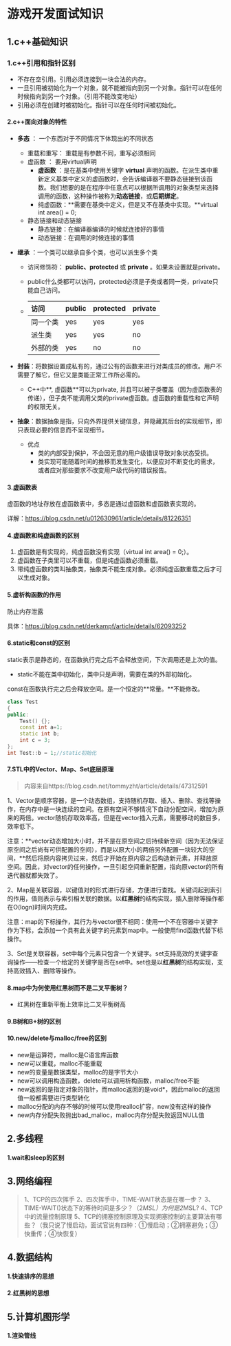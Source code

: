 # 游戏开发面试知识

## 1.c++基础知识

### 1.c++引用和指针区别

- 不存在空引用。引用必须连接到一块合法的内存。
- 一旦引用被初始化为一个对象，就不能被指向到另一个对象。指针可以在任何时候指向到另一个对象。（引用不能改变地址）
- 引用必须在创建时被初始化。指针可以在任何时间被初始化。



#### 2.c++面向对象的特性

- **多态** ： 一个东西对于不同情况下体现出的不同状态

  - 重载和重写： 重载是有参数不同，重写必须相同
  - 虚函数 ： 要用virtual声明
    - **虚函数** ：是在基类中使用关键字 **virtual** 声明的函数。在派生类中重新定义基类中定义的虚函数时，会告诉编译器不要静态链接到该函数。我们想要的是在程序中任意点可以根据所调用的对象类型来选择调用的函数，这种操作被称为**动态链接**，或**后期绑定**。
    - 纯虚函数：**需要在基类中定义，但是又不在基类中实现。**virtual int area() = 0;
  - 静态链接和动态链接
    - 静态链接：在编译器编译的时候就连接好的事情
    - 动态链接：在调用的时候连接的事情

- **继承** ：一个类可以继承自多个类，也可以派生多个类

  - 访问修饰符： **public、protected** 或 **private** 。如果未设置就是private。

  - public什么类都可以访问，protected必须是子类或者同一类，private只能自己访问。

  - | 访问     | public | protected | private |
    | :------- | :----- | :-------- | :------ |
    | 同一个类 | yes    | yes       | yes     |
    | 派生类   | yes    | yes       | no      |
    | 外部的类 | yes    | no        | no      |

  

- **封装**：将数据设置成私有的，通过公有的函数来进行对类成员的修改。用户不需要了解它，但它又是类能正常工作所必需的。

  - C++中**, 虚函数**可以为private, 并且可以被子类覆盖（因为虚函数表的传递），但子类不能调用父类的private虚函数。虚函数的重载性和它声明的权限无关。

    

- **抽象**：数据抽象是指，只向外界提供关键信息，并隐藏其后台的实现细节，即只表现必要的信息而不呈现细节。

  - 优点
    - 类的内部受到保护，不会因无意的用户级错误导致对象状态受损。
    - 类实现可能随着时间的推移而发生变化，以便应对不断变化的需求，或者应对那些要求不改变用户级代码的错误报告。



#### 3.虚函数表

虚函数的地址存放在虚函数表中，多态是通过虚函数和虚函数表实现的。

详解：https://blog.csdn.net/u012630961/article/details/81226351



#### 4.虚函数和纯虚函数的区别

1. 虚函数是有实现的，纯虚函数没有实现（virtual int area() = 0;）。
2. 虚函数在子类里可以不重载，但是纯虚函数必须重载。
3. 带纯虚函数的类叫抽象类，抽象类不能生成对象。必须纯虚函数重载之后才可以生成对象。



#### 5.虚析构函数的作用

防止内存泄露

具体：https://blog.csdn.net/derkampf/article/details/62093252



#### 6.static和const的区别

static表示是静态的，在函数执行完之后不会释放空间，下次调用还是上次的值。

- static不能在类中初始化，类中只是声明，需要在类的外部初始化。

const在函数执行完之后会释放空间。是一个恒定的**常量。**不能修改。

```c++
class Test
{
public:
	Test() {};
	const int a=1;
	static int b;
	int c = 3;
};
int Test::b = 1;//static初始化
```



#### 7.STL中的Vector、Map、Set底层原理

> 内容来自https://blog.csdn.net/tommyzht/article/details/47312591

1、Vector是顺序容器，是一个动态数组，支持随机存取、插入、删除、查找等操作，在内存中是一块连续的空间。在原有空间不够情况下自动分配空间，增加为原来的两倍。vector随机存取效率高，但是在vector插入元素，需要移动的数目多，效率低下。

注意：**vector动态增加大小时，并不是在原空间之后持续新空间（因为无法保证原空间之后尚有可供配置的空间），而是以原大小的两倍另外配置一块较大的空间，**然后将原内容拷贝过来，然后才开始在原内容之后构造新元素，并释放原空间。因此，对vector的任何操作，一旦引起空间重新配置，指向原vector的所有迭代器就都失效了。



2、Map是关联容器，以键值对的形式进行存储，方便进行查找。关键词起到索引的作用，值则表示与索引相关联的数据。以**红黑树**的结构实现，插入删除等操作都在O(logn)时间内完成。

注意：map的下标操作，其行为与vector很不相同：使用一个不在容器中关键字作为下标，会添加一个具有此关键字的元素到map中。一般使用find函数代替下标操作。

3、Set是关联容器，set中每个元素只包含一个关键字。set支持高效的关键字查询操作——检查一个给定的关键字是否在set中。set也是以**红黑树**的结构实现，支持高效插入、删除等操作。



#### 8.map中为何使用红黑树而不是二叉平衡树？

- 红黑树在重新平衡上效率比二叉平衡树高



#### 9.B树和B+树的区别



#### 10.**new/delete与malloc/free的区别**

- new是运算符，malloc是C语言库函数
- new可以重载，malloc不能重载
- new的变量是数据类型，malloc的是字节大小
- new可以调用构造函数，delete可以调用析构函数，malloc/free不能
- new返回的是指定对象的指针，而malloc返回的是void*，因此malloc的返回值一般都需要进行类型转化
- malloc分配的内存不够的时候可以使用realloc扩容，new没有这样的操作
- new内存分配失败抛出bad_malloc，malloc内存分配失败返回NULL值



## 2.多线程

#### 1.wait和sleep的区别









## 3.网络编程

> 1、TCP的四次挥手
> 2、四次挥手中，TIME-WAIT状态是在哪一步？
> 3、TIME-WAIT()状态下的等待时间是多少？（2*MSL）为何是2*MSL?
> 4、TCP中的流量控制原理
> 5、TCP的拥塞控制原理及实现拥塞控制的主要算法有哪些？（我只说了慢启动，面试官说有四种：①慢启动；②拥塞避免；③快重传；④快恢复）



## 4.数据结构

#### 1.快速排序的思想

#### 2.红黑树的思想



## 5.计算机图形学

#### 1.渲染管线

